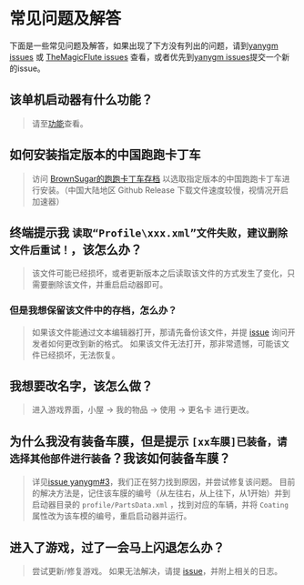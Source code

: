 # 常见问题及解答

下面是一些常见问题及解答，如果出现了下方没有列出的问题，请到[yanygm issues](https://github.com/yanygm/Launcher_V2/issues) 或 [TheMagicFlute issues](https://github.com/TheMagicFlute/Launcher_V2/issues) 查看，或者优先到[yanygm issues](https://github.com/yanygm/Launcher_V2/issues)提交一个新的issue。

## 该单机启动器有什么功能？

> 请至[功能](./feature.md)查看。

## 如何安装指定版本的中国跑跑卡丁车

> 访问 [BrownSugar的跑跑卡丁车存档](https://github.com/brownsugar/popkart-client-archive/releases) 以选取指定版本的中国跑跑卡丁车进行安装。（中国大陆地区 Github Release 下载文件速度较慢，视情况开启加速器）

## 终端提示我 `读取“Profile\xxx.xml”文件失败，建议删除文件后重试！`，该怎么办？

> 该文件可能已经损坏，或者更新版本之后读取该文件的方式发生了变化，只需要删除该文件，并重启启动器即可。

### 但是我想保留该文件中的存档，怎么办？

> 如果该文件能通过文本编辑器打开，那请先备份该文件，并提 [issue](https://github.com/TheMagicFlute/Launcher_V2/issues) 询问开发者如何更改到新的格式。
> 如果该文件无法打开，那非常遗憾，可能该文件已经损坏，无法恢复。

## 我想要改名字，该怎么做？

> 进入游戏界面，小屋 -> 我的物品 -> 使用 -> 更名卡 进行更改。

## 为什么我没有装备车膜，但是提示 `[xx车膜]已装备，请选择其他部件进行装备`？我该如何装备车膜？

> 详见[issue yanygm#3](https://github.com/yanygm/Launcher_V2/issues/3)，我们正在努力找到原因，并尝试修复该问题。
> 目前的解决方法是，记住该车膜的编号（从左往右，从上往下，从1开始）并到启动器目录的 `profile/PartsData.xml` ，找到对应的车辆，并将 `Coating` 属性改为该车模的编号，重启启动器并运行。

## 进入了游戏，过了一会马上闪退怎么办？

> 尝试更新/修复游戏。
> 如果无法解决，请提 [issue](https://github.com/yangym/Launcher_V2/issues)，并附上相关的日志。
